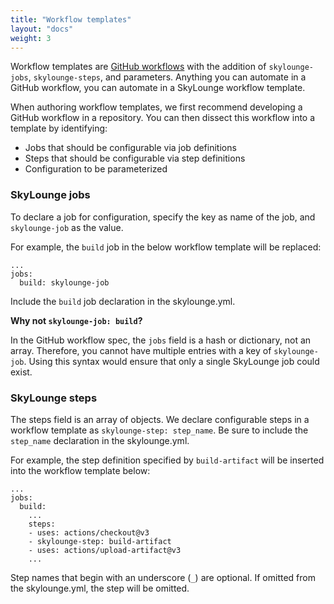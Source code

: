 ```yaml
---
title: "Workflow templates"
layout: "docs"
weight: 3
---
```


Workflow templates are [GitHub workflows](https://docs.github.com/en/actions/using-workflows/workflow-syntax-for-github-actions) with the addition of `skylounge-jobs`, `skylounge-steps`, and parameters. Anything you can automate in a GitHub workflow, you can automate in a SkyLounge workflow template.

When authoring workflow templates, we first recommend developing a GitHub workflow in a repository. You can then dissect this workflow into a template by identifying:

* Jobs that should be configurable via job definitions
* Steps that should be configurable via step definitions
* Configuration to be parameterized 

### SkyLounge jobs

To declare a job for configuration, specify the key as name of the job, and `skylounge-job` as the value.

For example, the `build` job in the below workflow template will be replaced:

```
...
jobs:
  build: skylounge-job
```

Include the `build` job declaration in the skylounge.yml.

**Why not `skylounge-job: build`?**

In the GitHub workflow spec, the `jobs` field is a hash or dictionary, not an array. Therefore, you cannot have multiple entries with a key of `skylounge-job`. Using this syntax would ensure that only a single SkyLounge job could exist.


### SkyLounge steps

The steps field is an array of objects. We declare configurable steps in a workflow template as `skylounge-step: step_name`. Be sure to include the `step_name` declaration in the skylounge.yml.

For example, the step definition specified by `build-artifact` will be inserted into the workflow template below:

```
...
jobs:
  build:
    ...
    steps:
    - uses: actions/checkout@v3
    - skylounge-step: build-artifact
    - uses: actions/upload-artifact@v3
    ...
```

Step names that begin with an underscore (`_`) are optional. If omitted from the skylounge.yml, the step will be omitted.